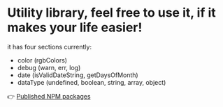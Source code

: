 # Utility library, feel free to use it, if it makes your life easier!

it has four sections currently:

- color (rgbColors)
- debug (warn, err, log)
- date (isValidDateString, getDaysOfMonth)
- dataType (undefined, boolean, string, array, object)

👉 [Published NPM packages](https://www.npmjs.com/package/@zuoqinhu/utils)
